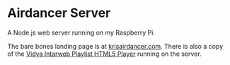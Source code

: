 # Airdancer Server

A Node.js web server running on my Raspberry Pi.

The bare bones landing page is at [krisairdancer.com](https://krisairdancer.com/). There is also a copy of the [Vidya Intarweb Playlist HTML5 Player](https://github.com/fpgaminer/vip-html5-player) running on the server.
